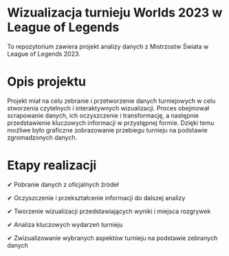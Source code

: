 # Wizualizacja turnieju Worlds 2023 w League of Legends
To repozytorium zawiera projekt analizy danych z Mistrzostw Świata w League of Legends 2023.
# Opis projektu

Projekt miał na celu zebranie i przetworzenie danych turniejowych w celu stworzenia czytelnych i interaktywnych wizualizacji. Proces obejmował scrapowanie danych, ich oczyszczenie i transformację, a następnie przedstawienie kluczowych informacji w przystępnej formie. Dzięki temu możliwe było graficzne zobrazowanie przebiegu turnieju na podstawie zgromadzonych danych.

# Etapy realizacji

✔ Pobranie danych z oficjalnych źródeł

✔ Oczyszczenie i przekształcenie informacji do dalszej analizy

✔ Tworzenie wizualizacji przedstawiających wyniki i miejsca rozgrywek

✔ Analiza kluczowych wydarzeń turnieju

✔ Zwizualizowanie wybranych aspektów turnieju na podstawie zebranych danych
